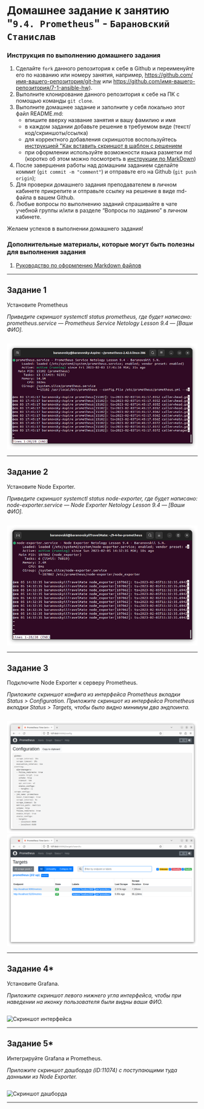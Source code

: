 # Домашнее задание к занятию "`9.4. Prometheus`" - `Барановский Станислав`


### Инструкция по выполнению домашнего задания

   1. Сделайте `fork` данного репозитория к себе в Github и переименуйте его по названию или номеру занятия, например, https://github.com/имя-вашего-репозитория/git-hw или  https://github.com/имя-вашего-репозитория/7-1-ansible-hw).
   2. Выполните клонирование данного репозитория к себе на ПК с помощью команды `git clone`.
   3. Выполните домашнее задание и заполните у себя локально этот файл README.md:
      - впишите вверху название занятия и вашу фамилию и имя
      - в каждом задании добавьте решение в требуемом виде (текст/код/скриншоты/ссылка)
      - для корректного добавления скриншотов воспользуйтесь [инструкцией "Как вставить скриншот в шаблон с решением](https://github.com/netology-code/sys-pattern-homework/blob/main/screen-instruction.md)
      - при оформлении используйте возможности языка разметки md (коротко об этом можно посмотреть в [инструкции  по MarkDown](https://github.com/netology-code/sys-pattern-homework/blob/main/md-instruction.md))
   4. После завершения работы над домашним заданием сделайте коммит (`git commit -m "comment"`) и отправьте его на Github (`git push origin`);
   5. Для проверки домашнего задания преподавателем в личном кабинете прикрепите и отправьте ссылку на решение в виде md-файла в вашем Github.
   6. Любые вопросы по выполнению заданий спрашивайте в чате учебной группы и/или в разделе “Вопросы по заданию” в личном кабинете.
   
Желаем успехов в выполнении домашнего задания!
   
### Дополнительные материалы, которые могут быть полезны для выполнения задания

1. [Руководство по оформлению Markdown файлов](https://gist.github.com/Jekins/2bf2d0638163f1294637#Code)

---

## Задание 1

Установите Prometheus

*Приведите скриншот systemctl status prometheus, где будет написано: prometheus.service — Prometheus Service Netology Lesson 9.4 — [Ваши ФИО].*
```
```
![Скриншот systemctl status prometheus](https://github.com/StanislavBaranovskii/9-4-hw-prometheus/blob/main/img/9-4-1.png "Скриншот systemctl status prometheus")

---

## Задание 2

Установите Node Exporter.

*Приведите скриншот systemctl status node-exporter, где будет написано: node-exporter.service — Node Exporter Netology Lesson 9.4 — [Ваши ФИО].*
```
```
![Скриншот systemctl status node-exporter](https://github.com/StanislavBaranovskii/9-4-hw-prometheus/blob/main/img/9-4-2.png "Скриншот systemctl status node-exporter")

---

## Задание 3

Подключите Node Exporter к серверу Prometheus.

*Приложите скриншот конфига из интерфейса Prometheus вкладки Status > Configuration. Приложите скриншот из интерфейса Prometheus вкладки Status > Targets, чтобы было видно минимум два эндпоинта.*
```
```
![Скриншот конфига из интерфейса Prometheus вкладки Status > Configuration](https://github.com/StanislavBaranovskii/9-4-hw-prometheus/blob/main/img/9-4-3-1.png "Скриншот конфига из интерфейса Prometheus вкладки Status > Configuration")
![Скриншот конфига из интерфейса Prometheus вкладки Status > Configuration](https://github.com/StanislavBaranovskii/9-4-hw-prometheus/blob/main/img/9-4-3-2.png "Скриншот конфига из интерфейса Prometheus вкладки Status > Configuration")

---

## Задание 4*

Установите Grafana.

*Приложите скриншот левого нижнего угла интерфейса, чтобы при наведении на иконку пользователя были видны ваши ФИО.*
```
```
![Скриншот интерфейса](https://github.com/StanislavBaranovskii/9-4-hw-prometheus/blob/main/img/9-4-4.png "Скриншот интерфейса")

---

## Задание 5*

Интегрируйте Grafana и Prometheus.

*Приложите скриншот дашборда (ID:11074) с поступающими туда данными из Node Exporter.*
```
```
![Скриншот дашборда](https://github.com/StanislavBaranovskii/9-4-hw-prometheus/blob/main/img/9-4-5.png "Скриншот дашборда")

---
